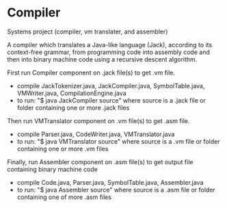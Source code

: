 # Compiler
Systems project (compiler, vm translater, and assembler)

A compiler which translates a Java-like language (Jack), according to its context-free grammar, from programming code into assembly
code and then into binary machine code using a recursive descent algorithm.

First run Compiler component on .jack file(s) to get .vm file. 

  - compile JackTokenizer.java, JackCompiler.java, SymbolTable.java, VMWriter.java, CompilationEngine.java
  - to run: "$ java JackCompiler source" where source is a .jack file or folder containing one or more .jack files
  
Then run VMTranslator component on .vm file(s) to get .asm file.

  - compile Parser.java, CodeWriter.java, VMTranslator.java
  - to run: "$ java VMTranslator source" where source is a .vm file or folder containing one or more .vm files
  
Finally, run Assembler component on .asm file(s) to get output file containing binary machine code

  - compile Code.java, Parser.java, SymbolTable.java, Assembler.java
  - to run: "$ java Assembler source" where source is a .asm file or folder containing one of more .asm files

